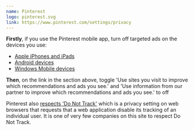 ```yaml
---
name: Pinterest
logo: pinterest.svg
link: https://www.pinterest.com/settings/privacy
---
```

**Firstly**, if you use the Pinterest mobile app, turn off targeted ads on the devices you use:

* [Apple iPhones and iPads](/apple-iphone-ipad)
* [Android devices](/android)
* [Windows Mobile devices](/windows-mobile)

**Then**, on the link in the section above, toggle 'Use sites you visit to improve which recommendations and ads you see.' and 'Use information from our partner to improve which recommendations and ads you see.' to off

Pinterest also [respects 'Do Not Track'](https://help.pinterest.com/en/article/do-not-track) which is a privacy setting on web browsers that requests that a web application disable its tracking of an individual user. It is one of very few companies on this site to respect Do Not Track.